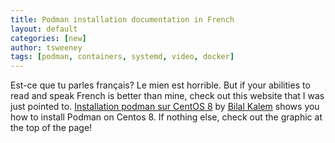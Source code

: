```yaml
---
title: Podman installation documentation in French
layout: default
categories: [new]
author: tsweeney
tags: [podman, containers, systemd, video, docker]
---
```


Est-ce que tu parles français? Le mien est horrible. But if your abilities to read and speak French is better than mine, check out this website that I was just pointed to. [Installation podman sur CentOS 8](https://ios.dz/installation-podman-centos-8/) by [Bilal Kalem](https://twitter.com/kalembilal?lang=en) shows you how to install Podman on Centos 8. If nothing else, check out the graphic at the top of the page!
